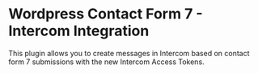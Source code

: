# Wordpress Contact Form 7 - Intercom Integration

This plugin allows you to create messages in Intercom based on contact form 7 submissions with the new Intercom Access Tokens.
